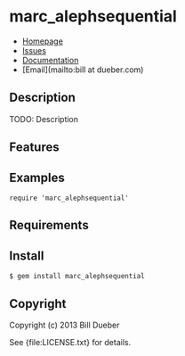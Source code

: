 # marc_alephsequential

* [Homepage](https://github.com/billdueber/marc_alephsequential#readme)
* [Issues](https://github.com/billdueber/marc_alephsequential/issues)
* [Documentation](http://rubydoc.info/gems/marc_alephsequential/frames)
* [Email](mailto:bill at dueber.com)

## Description

TODO: Description

## Features

## Examples

    require 'marc_alephsequential'

## Requirements

## Install

    $ gem install marc_alephsequential

## Copyright

Copyright (c) 2013 Bill Dueber

See {file:LICENSE.txt} for details.
